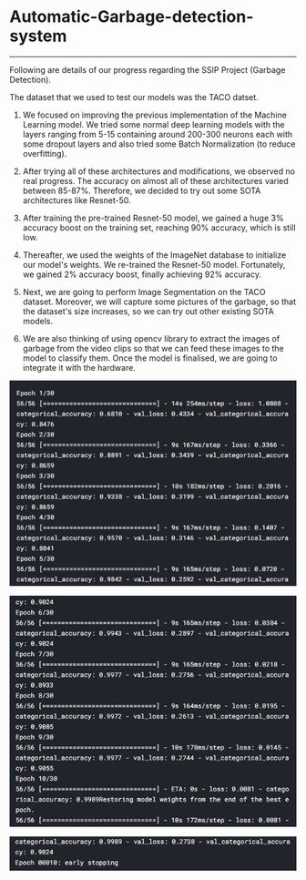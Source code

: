 # Automatic-Garbage-detection-system
<hr>

Following are details of our  progress regarding the SSIP Project (Garbage Detection).

The dataset that we used to test our models was the TACO datset.

1) We focused on improving the previous implementation of the Machine Learning model.  We tried some normal deep learning models with the layers ranging from 5-15 containing around 200-300 neurons each with some dropout layers and also tried some Batch Normalization (to reduce overfitting).

2) After trying all of these architectures and modifications, we observed no real progress. The accuracy on almost all of these architectures varied between 85-87%. Therefore, we decided to try out some SOTA architectures like Resnet-50.

3) After training the pre-trained Resnet-50 model, we gained a huge 3% accuracy boost on the training set, reaching 90% accuracy, which is still low.

4) Thereafter, we used the weights of the ImageNet database to initialize our model's weights. We re-trained the Resnet-50 model. Fortunately, we gained 2% accuracy boost, finally achieving 92% accuracy. 

5) Next, we are going to perform Image Segmentation on the TACO dataset. Moreover, we will capture some pictures of the garbage, so that the dataset's size increases, so we can try out other existing SOTA models.

6) We are also thinking of using opencv library to extract the images of garbage from the video clips so that we can feed these images to the model to classify them. Once the model is finalised, we are going to integrate it with the hardware.

![](https://github.com/BhavsarCoding/Automatic-Garbage-detection-system/blob/main/2020-12-15_16_53_12-Window.png)

![](https://github.com/BhavsarCoding/Automatic-Garbage-detection-system/blob/main/2020-12-15_16_53_50-Window.png)

![](https://github.com/BhavsarCoding/Automatic-Garbage-detection-system/blob/main/2020-12-15_16_54_27-Window.png)
